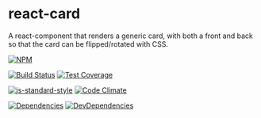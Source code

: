 # react-card

A react-component that renders a generic card, with both a front and back so
that the card can be flipped/rotated with CSS.

[![NPM](https://nodei.co/npm/react-card.png)](https://www.npmjs.com/package/react-card)

[![Build Status](https://travis-ci.org/spudly/react-card.svg?branch=master)](https://travis-ci.org/spudly/react-card) [![Test Coverage](https://codeclimate.com/github/spudly/react-card/badges/coverage.svg)](https://codeclimate.com/github/spudly/react-card/coverage)

[![js-standard-style](https://img.shields.io/badge/code%20style-standard-brightgreen.svg?style=flat)](https://github.com/feross/standard) [![Code Climate](https://codeclimate.com/github/spudly/react-card/badges/gpa.svg)](https://codeclimate.com/github/spudly/react-card)

[![Dependencies](https://david-dm.org/spudly/react-card.svg)](https://david-dm.org/spudly/react-card) [![DevDependencies](https://david-dm.org/spudly/react-card/dev-status.svg)](https://david-dm.org/spudly/react-card#info=devDependencies)

